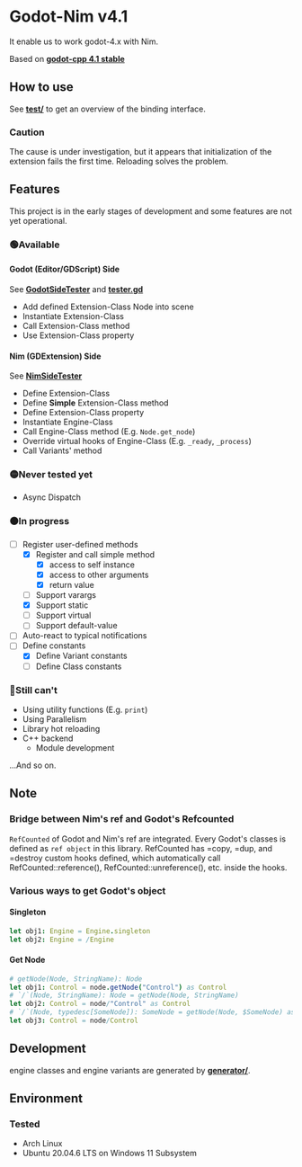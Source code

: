 # Godot-Nim v4.1

It enable us to work godot-4.x with Nim.

Based on **[godot-cpp 4.1 stable](https://github.com/godotengine/godot-cpp/tree/godot-4.1-stable)**

## How to use

See **[test/](https://github.com/panno8M/godot-nim/tree/main/test)** to get an overview of the binding interface.

### Caution

The cause is under investigation, but it appears that initialization of the extension fails the first time. Reloading solves the problem.

## Features

This project is in the early stages of development and some features are not yet operational.

### 🟢Available

#### Godot (Editor/GDScript) Side

See **[GodotSideTester](https://github.com/panno8M/godot-nim/tree/main/test/src/godotSideTester.nim)** and **[tester.gd](https://github.com/panno8M/godot-nim/tree/main/test/tester.gd)**

* Add defined Extension-Class Node into scene
* Instantiate Extension-Class
* Call Extension-Class method
* Use Extension-Class property

#### Nim (GDExtension) Side

See **[NimSideTester](https://github.com/panno8M/godot-nim/tree/main/test/src/nimSideTester.nim)**

* Define Extension-Class
* Define **Simple** Extension-Class method
* Define Extension-Class property
* Instantiate Engine-Class
* Call Engine-Class method (E.g. `Node.get_node`)
* Override virtual hooks of Engine-Class (E.g. `_ready`, `_process`)
* Call Variants' method

### 🟡Never tested yet

* Async Dispatch

### ⚫In progress

* [ ] Register user-defined methods
  * [x] Register and call simple method
    * [x] access to self instance
    * [x] access to other arguments
    * [x] return value
  * [ ] Support varargs
  * [x] Support static
  * [ ] Support virtual
  * [ ] Support default-value
* [ ] Auto-react to typical notifications
* [ ] Define constants
  * [x] Define Variant constants
  * [ ] Define Class constants

### 🔴Still can't

* Using utility functions (E.g. `print`)
* Using Parallelism
* Library hot reloading
* C++ backend
  * Module development

...And so on.

## Note

### Bridge between Nim's ref and Godot's Refcounted

`RefCounted` of Godot and Nim's ref are integrated.
Every Godot's classes is defined as `ref object` in this library.
RefCounted has =copy, =dup, and =destroy custom hooks defined, which automatically call RefCounted::reference(), RefCounted::unreference(), etc. inside the hooks.

### Various ways to get Godot's object

#### Singleton

```nim
let obj1: Engine = Engine.singleton
let obj2: Engine = /Engine
```

#### Get Node

```nim
# getNode(Node, StringName): Node
let obj1: Control = node.getNode("Control") as Control
# `/`(Node, StringName): Node = getNode(Node, StringName)
let obj2: Control = node/"Control" as Control
# `/`(Node, typedesc[SomeNode]): SomeNode = getNode(Node, $SomeNode) as SomeNode
let obj3: Control = node/Control
```

## Development

engine classes and engine variants are generated by **[generator/](https://github.com/panno8M/godot-nim/tree/main/generator)**.

## Environment

### Tested

* Arch Linux
* Ubuntu 20.04.6 LTS on Windows 11 Subsystem
